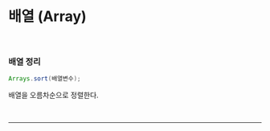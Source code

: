 # 배열 (Array)

</br>

### 배열 정리

```java
Arrays.sort(배열변수);
```

배열을 오름차순으로 정렬한다.

</br>

---

</br>



